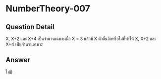# NumberTheory-007
## Question Detail
X, X+2 และ X+4 เป็นจำนวนเฉพาะเมื่อ X = 3 แล้วมี X ตัวอื่นอีกหรือไม่ที่ทำให้ X, X+2 และ X+4 เป็นจำนวนเฉพาะ

## Answer
ไม่มี
